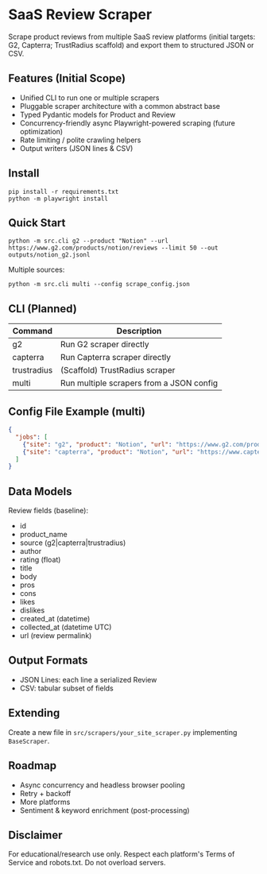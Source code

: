 # SaaS Review Scraper

Scrape product reviews from multiple SaaS review platforms (initial targets: G2, Capterra; TrustRadius scaffold) and export them to structured JSON or CSV.

## Features (Initial Scope)
- Unified CLI to run one or multiple scrapers
- Pluggable scraper architecture with a common abstract base
- Typed Pydantic models for Product and Review
- Concurrency-friendly async Playwright-powered scraping (future optimization)
- Rate limiting / polite crawling helpers
- Output writers (JSON lines & CSV)

## Install
```
pip install -r requirements.txt
python -m playwright install
```

## Quick Start
```
python -m src.cli g2 --product "Notion" --url https://www.g2.com/products/notion/reviews --limit 50 --out outputs/notion_g2.jsonl
```
Multiple sources:
```
python -m src.cli multi --config scrape_config.json
```

## CLI (Planned)
| Command | Description |
|---------|-------------|
| g2 | Run G2 scraper directly |
| capterra | Run Capterra scraper directly |
| trustradius | (Scaffold) TrustRadius scraper |
| multi | Run multiple scrapers from a JSON config |

## Config File Example (multi)
```json
{
  "jobs": [
    {"site": "g2", "product": "Notion", "url": "https://www.g2.com/products/notion/reviews", "limit": 100, "out": "outputs/notion_g2.jsonl"},
    {"site": "capterra", "product": "Notion", "url": "https://www.capterra.com/p/12345/Notion/reviews/", "limit": 80, "out": "outputs/notion_capterra.jsonl"}
  ]
}
```

## Data Models
Review fields (baseline):
- id
- product_name
- source (g2|capterra|trustradius)
- author
- rating (float)
- title
- body
- pros
- cons
- likes
- dislikes
- created_at (datetime)
- collected_at (datetime UTC)
- url (review permalink)

## Output Formats
- JSON Lines: each line a serialized Review
- CSV: tabular subset of fields

## Extending
Create a new file in `src/scrapers/your_site_scraper.py` implementing `BaseScraper`.

## Roadmap
- Async concurrency and headless browser pooling
- Retry + backoff
- More platforms
- Sentiment & keyword enrichment (post-processing)

## Disclaimer
For educational/research use only. Respect each platform's Terms of Service and robots.txt. Do not overload servers.
